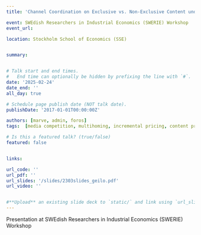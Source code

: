 ```yaml
---
title: 'Channel Coordination on Exclusive vs. Non-Exclusive Content under Endogenous Consumer Homing'

event: SWEdish Researchers in Industrial Economics (SWERIE) Workshop
event_url: 

location: Stockholm School of Economics (SSE)


summary: 


# Talk start and end times.
#   End time can optionally be hidden by prefixing the line with `#`.
date: '2025-02-24'
date_end: ''
all_day: true

# Schedule page publish date (NOT talk date).
publishDate: '2017-01-01T00:00:00Z'

authors: [marve, admin, foros]
tags:  [media competition, multihoming, incremental pricing, content provision]

# Is this a featured talk? (true/false)
featured: false


links:

url_code: ''
url_pdf: ''
url_slides: '/slides/2303slides_geilo.pdf'
url_video: ''


#**Upload** an existing slide deck to `static/` and link using `url_slides` parameter in the front matter of the talk file
---
```


Presentation at SWEdish Researchers in Industrial Economics (SWERIE) Workshop
